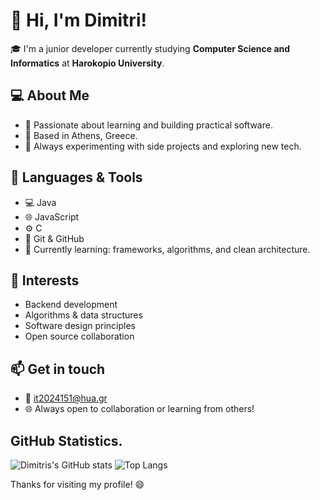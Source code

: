 # 👋 Hi, I'm Dimitri!

🎓 I'm a junior developer currently studying **Computer Science and Informatics** at **Harokopio University**.

## 💻 About Me

- 🧠 Passionate about learning and building practical software.
- 📍 Based in Athens, Greece.
- 🚀 Always experimenting with side projects and exploring new tech.

## 🧰 Languages & Tools

- 💻 Java
- 🌐 JavaScript
- ⚙️ C
- 📁 Git & GitHub
- 🧪 Currently learning: frameworks, algorithms, and clean architecture.

## 📌 Interests

- Backend development
- Algorithms & data structures
- Software design principles
- Open source collaboration

## 📫 Get in touch

- 📧 it2024151@hua.gr
- 🌐 Always open to collaboration or learning from others!
  
## GitHub Statistics.
![Dimitris's GitHub stats](https://github-readme-stats.vercel.app/api?username=xSen1or&show_icons=true&theme=radical)
![Top Langs](https://github-readme-stats.vercel.app/api/top-langs/?username=xSen1or&hide_progress=true)


Thanks for visiting my profile! 😄
